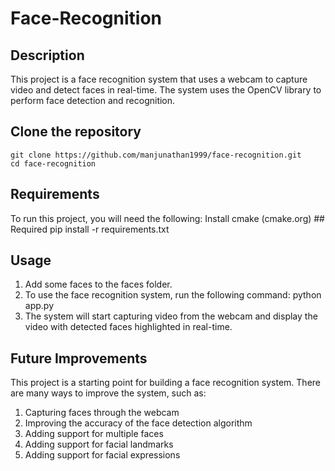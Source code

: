 # Face-Recognition

## Description
This project is a face recognition system that uses a webcam to capture video and detect faces in real-time. The system uses the OpenCV library to perform face detection and recognition.

## Clone the repository
    git clone https://github.com/manjunathan1999/face-recognition.git
    cd face-recognition

## Requirements
To run this project, you will need the following:
Install cmake (cmake.org) ## Required
    pip install -r requirements.txt

## Usage
1. Add some faces to the faces folder.
2. To use the face recognition system, run the following command:
    python app.py
3. The system will start capturing video from the webcam and display the video with detected faces highlighted in real-time.


## Future Improvements
This project is a starting point for building a face recognition system. There are many ways to improve the system, such as:
1. Capturing faces through the webcam
2. Improving the accuracy of the face detection algorithm
3. Adding support for multiple faces
4. Adding support for facial landmarks
5. Adding support for facial expressions